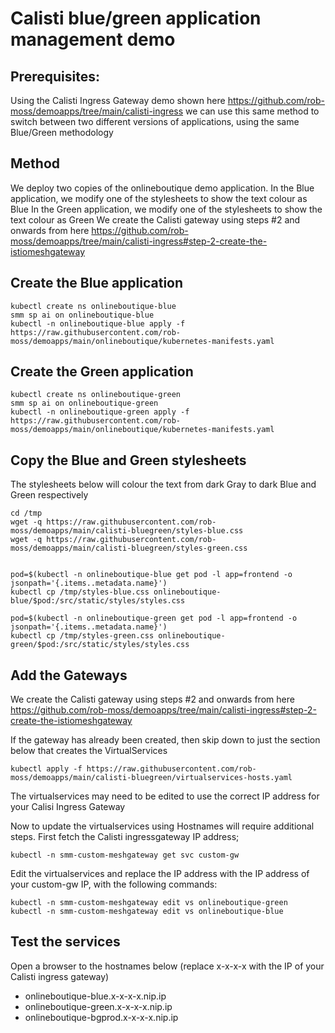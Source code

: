 # Calisti blue/green application management demo

## Prerequisites:

Using the Calisti Ingress Gateway demo shown here https://github.com/rob-moss/demoapps/tree/main/calisti-ingress we can use this same method to switch between two different versions of applications, using the same Blue/Green methodology


## Method

We deploy two copies of the onlineboutique demo application.
In the Blue application, we modify one of the stylesheets to show the text colour as Blue
In the Green application, we modify one of the stylesheets to show the text colour as Green
We create the Calisti gateway using steps #2 and onwards from here https://github.com/rob-moss/demoapps/tree/main/calisti-ingress#step-2-create-the-istiomeshgateway


## Create the Blue application

```
kubectl create ns onlineboutique-blue
smm sp ai on onlineboutique-blue
kubectl -n onlineboutique-blue apply -f https://raw.githubusercontent.com/rob-moss/demoapps/main/onlineboutique/kubernetes-manifests.yaml
```


## Create the Green application

```
kubectl create ns onlineboutique-green
smm sp ai on onlineboutique-green
kubectl -n onlineboutique-green apply -f https://raw.githubusercontent.com/rob-moss/demoapps/main/onlineboutique/kubernetes-manifests.yaml
```

## Copy the Blue and Green stylesheets

The stylesheets below will colour the text from dark Gray to dark Blue and Green respectively

```
cd /tmp
wget -q https://raw.githubusercontent.com/rob-moss/demoapps/main/calisti-bluegreen/styles-blue.css
wget -q https://raw.githubusercontent.com/rob-moss/demoapps/main/calisti-bluegreen/styles-green.css


pod=$(kubectl -n onlineboutique-blue get pod -l app=frontend -o jsonpath='{.items..metadata.name}')
kubectl cp /tmp/styles-blue.css onlineboutique-blue/$pod:/src/static/styles/styles.css

pod=$(kubectl -n onlineboutique-green get pod -l app=frontend -o jsonpath='{.items..metadata.name}')
kubectl cp /tmp/styles-green.css onlineboutique-green/$pod:/src/static/styles/styles.css
```

## Add the Gateways

We create the Calisti gateway using steps #2 and onwards from here https://github.com/rob-moss/demoapps/tree/main/calisti-ingress#step-2-create-the-istiomeshgateway

If the gateway has already been created, then skip down to just the section below that creates the VirtualServices

```
kubectl apply -f https://raw.githubusercontent.com/rob-moss/demoapps/main/calisti-bluegreen/virtualservices-hosts.yaml
```

The virtualservices may need to be edited to use the correct IP address for your Calisi Ingress Gateway


Now to update the virtualservices using Hostnames will require additional steps.  First fetch the Calisti ingressgateway IP address;  
```
kubectl -n smm-custom-meshgateway get svc custom-gw
```

Edit the virtualservices and replace the IP address with the IP address of your custom-gw IP, with the following commands:

```
kubectl -n smm-custom-meshgateway edit vs onlineboutique-green
kubectl -n smm-custom-meshgateway edit vs onlineboutique-blue
```

## Test the services

Open a browser to the hostnames below (replace x-x-x-x with the IP of your Calisti ingress gateway)
* onlineboutique-blue.x-x-x-x.nip.ip
* onlineboutique-green.x-x-x-x.nip.ip
* onlineboutique-bgprod.x-x-x-x.nip.ip
